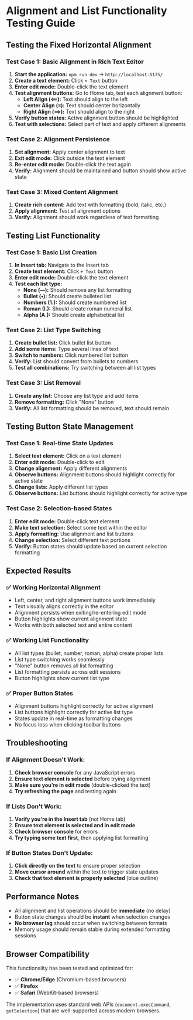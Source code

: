 # Alignment and List Functionality Testing Guide

## Testing the Fixed Horizontal Alignment

### Test Case 1: Basic Alignment in Rich Text Editor
1. **Start the application:** `npm run dev` → `http://localhost:5175/`
2. **Create a text element:** Click `+ Text` button
3. **Enter edit mode:** Double-click the text element
4. **Test alignment buttons:** Go to Home tab, test each alignment button:
   - **Left Align (⟸):** Text should align to the left
   - **Center Align (≡):** Text should center horizontally
   - **Right Align (⟹):** Text should align to the right
5. **Verify button states:** Active alignment button should be highlighted
6. **Test with selections:** Select part of text and apply different alignments

### Test Case 2: Alignment Persistence
1. **Set alignment:** Apply center alignment to text
2. **Exit edit mode:** Click outside the text element
3. **Re-enter edit mode:** Double-click the text again
4. **Verify:** Alignment should be maintained and button should show active state

### Test Case 3: Mixed Content Alignment
1. **Create rich content:** Add text with formatting (bold, italic, etc.)
2. **Apply alignment:** Test all alignment options
3. **Verify:** Alignment should work regardless of text formatting

## Testing List Functionality

### Test Case 1: Basic List Creation
1. **In Insert tab:** Navigate to the Insert tab
2. **Create text element:** Click `+ Text` button  
3. **Enter edit mode:** Double-click the text element
4. **Test each list type:**
   - **None (—):** Should remove any list formatting
   - **Bullet (•):** Should create bulleted list
   - **Numbers (1.):** Should create numbered list  
   - **Roman (I.):** Should create roman numeral list
   - **Alpha (A.):** Should create alphabetical list

### Test Case 2: List Type Switching
1. **Create bullet list:** Click bullet list button
2. **Add some items:** Type several lines of text
3. **Switch to numbers:** Click numbered list button
4. **Verify:** List should convert from bullets to numbers
5. **Test all combinations:** Try switching between all list types

### Test Case 3: List Removal
1. **Create any list:** Choose any list type and add items
2. **Remove formatting:** Click "None" button
3. **Verify:** All list formatting should be removed, text should remain

## Testing Button State Management

### Test Case 1: Real-time State Updates
1. **Select text element:** Click on a text element
2. **Enter edit mode:** Double-click to edit
3. **Change alignment:** Apply different alignments
4. **Observe buttons:** Alignment buttons should highlight correctly for active state
5. **Change lists:** Apply different list types
6. **Observe buttons:** List buttons should highlight correctly for active type

### Test Case 2: Selection-based States  
1. **Enter edit mode:** Double-click text element
2. **Make text selection:** Select some text within the editor
3. **Apply formatting:** Use alignment and list buttons
4. **Change selection:** Select different text portions
5. **Verify:** Button states should update based on current selection formatting

## Expected Results

### ✅ **Working Horizontal Alignment**
- Left, center, and right alignment buttons work immediately
- Text visually aligns correctly in the editor
- Alignment persists when exiting/re-entering edit mode
- Button highlights show current alignment state
- Works with both selected text and entire content

### ✅ **Working List Functionality**  
- All list types (bullet, number, roman, alpha) create proper lists
- List type switching works seamlessly
- "None" button removes all list formatting
- List formatting persists across edit sessions
- Button highlights show current list type

### ✅ **Proper Button States**
- Alignment buttons highlight correctly for active alignment
- List buttons highlight correctly for active list type
- States update in real-time as formatting changes
- No focus loss when clicking toolbar buttons

## Troubleshooting

### If Alignment Doesn't Work:
1. **Check browser console** for any JavaScript errors
2. **Ensure text element is selected** before trying alignment
3. **Make sure you're in edit mode** (double-clicked the text)
4. **Try refreshing the page** and testing again

### If Lists Don't Work:
1. **Verify you're in the Insert tab** (not Home tab)
2. **Ensure text element is selected and in edit mode**
3. **Check browser console** for errors
4. **Try typing some text first**, then applying list formatting

### If Button States Don't Update:
1. **Click directly on the text** to ensure proper selection
2. **Move cursor around** within the text to trigger state updates  
3. **Check that text element is properly selected** (blue outline)

## Performance Notes

- All alignment and list operations should be **immediate** (no delay)
- Button state changes should be **instant** when selection changes
- **No browser lag** should occur when switching between formats
- Memory usage should remain stable during extended formatting sessions

## Browser Compatibility

This functionality has been tested and optimized for:
- ✅ **Chrome/Edge** (Chromium-based browsers)
- ✅ **Firefox** 
- ✅ **Safari** (WebKit-based browsers)

The implementation uses standard web APIs (`document.execCommand`, `getSelection`) that are well-supported across modern browsers.